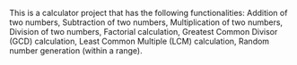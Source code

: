 This is a calculator project that has the following functionalities:
Addition of two numbers,
Subtraction of two numbers,
Multiplication of two numbers,
Division of two numbers,
Factorial calculation,
Greatest Common Divisor (GCD) calculation,
Least Common Multiple (LCM) calculation,
Random number generation (within a range).
